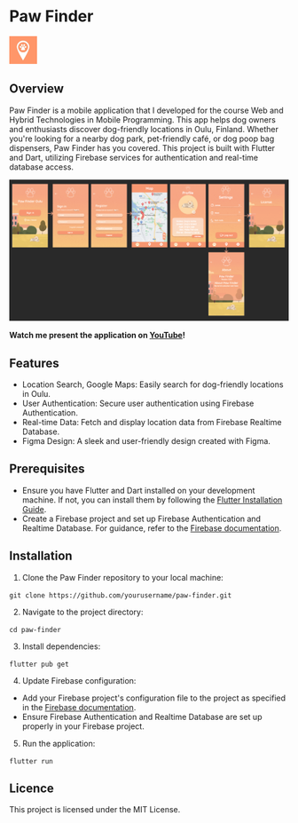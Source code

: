 # Paw Finder
![App Logo](/assets/icons/app_launcher_icon.png)

## Overview
Paw Finder is a mobile application that I developed for the course Web and Hybrid Technologies in Mobile Programming. This app helps dog owners and enthusiasts discover dog-friendly locations in Oulu, Finland. Whether you're looking for a nearby dog park, pet-friendly café, or dog poop bag dispensers, Paw Finder has you covered. This project is built with Flutter and Dart, utilizing Firebase services for authentication and real-time database access.

![App Image](/assets/images/app_image.png)

**Watch me present the application on [YouTube](https://www.youtube.com/watch?v=U6lcswflDSE)!**

## Features
- Location Search, Google Maps: Easily search for dog-friendly locations in Oulu.
- User Authentication: Secure user authentication using Firebase Authentication.
- Real-time Data: Fetch and display location data from Firebase Realtime Database.
- Figma Design: A sleek and user-friendly design created with Figma.

## Prerequisites

- Ensure you have Flutter and Dart installed on your development machine. If not, you can install them by following the [Flutter Installation Guide](https://flutter.dev/docs/get-started/install).
- Create a Firebase project and set up Firebase Authentication and Realtime Database. For guidance, refer to the [Firebase documentation](https://firebase.google.com/docs).

## Installation

1. Clone the Paw Finder repository to your local machine:

`git clone https://github.com/yourusername/paw-finder.git`

2. Navigate to the project directory:

`cd paw-finder`

3. Install dependencies:

`flutter pub get`

4. Update Firebase configuration:

- Add your Firebase project's configuration file to the project as specified in the [Firebase documentation](https://firebase.google.com/docs/flutter/setup).
- Ensure Firebase Authentication and Realtime Database are set up properly in your Firebase project.

5. Run the application:

`flutter run`

## Licence

This project is licensed under the MIT License.